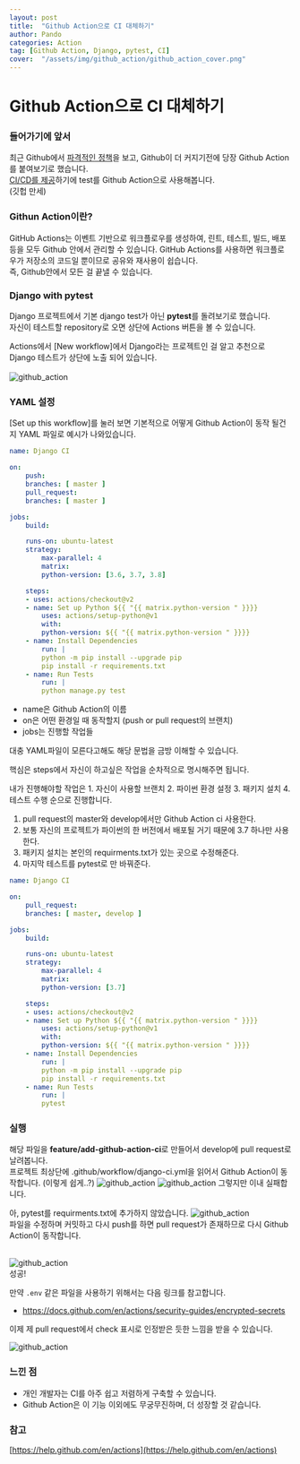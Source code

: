 ```yaml
---
layout: post
title:  "Github Action으로 CI 대체하기"
author: Pando
categories: Action
tag: [Github Action, Django, pytest, CI]
cover:  "/assets/img/github_action/github_action_cover.png"
---
```


# Github Action으로 CI 대체하기

### 들어가기에 앞서
최근 Github에서 [파격적인 정책](https://github.blog/2020-04-14-github-is-now-free-for-teams/)을 보고, Github이 더 커지기전에 당장 Github Action를 붙여보기로 했습니다.  
[CI/CD를 제공](https://github.blog/2019-08-08-github-actions-now-supports-ci-cd/)하기에 test를 Github Action으로 사용해봅니다.  
(깃헙 만세)

### Githun Action이란?
GitHub Actions는 이벤트 기반으로 워크플로우를 생성하여, 린트, 테스트, 빌드, 배포 등을 모두 Github 안에서 관리할 수 있습니다. GitHub Actions를 사용하면 워크플로우가 저장소의 코드일 뿐이므로 공유와 재사용이 쉽습니다.  
즉, Github안에서 모든 걸 끝낼 수 있습니다.

### Django with pytest

Django 프로젝트에서 기본 django test가 아닌 **pytest**를 돌려보기로 했습니다.  
자신이 테스트할 repository로 오면 상단에 Actions 버튼을 볼 수 있습니다.  

Actions에서 [New workflow]에서 Django라는 프로젝트인 걸 알고 추천으로 Django 테스트가 상단에 노출 되어 있습니다.
<br><br>
![github_action](/assets/img/github_action/github_action_1.png)

### YAML 설정
[Set up this workflow]를 눌러 보면 기본적으로 어떻게 Github Action이 동작 될건지 YAML 파일로 예시가 나와있습니다.

```YAML
name: Django CI

on:
    push:
    branches: [ master ]
    pull_request:
    branches: [ master ]

jobs:
    build:

    runs-on: ubuntu-latest
    strategy:
        max-parallel: 4
        matrix:
        python-version: [3.6, 3.7, 3.8]

    steps:
    - uses: actions/checkout@v2
    - name: Set up Python ${{ "{{ matrix.python-version " }}}}
        uses: actions/setup-python@v1
        with:
        python-version: ${{ "{{ matrix.python-version " }}}}
    - name: Install Dependencies
        run: |
        python -m pip install --upgrade pip
        pip install -r requirements.txt
    - name: Run Tests
        run: |
        python manage.py test
```
    

- name은 Github Action의 이름
- on은 어떤 환경일 때 동작할지 (push or pull request의 브랜치)
- jobs는 진행할 작업들

대충 YAML파일이 모른다고해도 해당 문법을 금방 이해할 수 있습니다.

핵심은 steps에서 자신이 하고싶은 작업을 순차적으로 명시해주면 됩니다.

내가 진행해야할 작업은 1. 자신이 사용할 브랜치 2. 파이썬 환경 설정 3. 패키지 설치 4. 테스트 수행 순으로 진행합니다.

1. pull request의 master와 develop에서만 Github Action ci 사용한다.
2. 보통 자신의 프로젝트가 파이썬의 한 버전에서 배포될 거기 때문에 3.7 하나만 사용한다. 
3. 패키지 설치는 본인의 requirments.txt가 있는 곳으로 수정해준다.
4. 마지막 테스트를 pytest로 만 바꿔준다.

```YAML
name: Django CI

on:
    pull_request:
    branches: [ master, develop ]

jobs:
    build:

    runs-on: ubuntu-latest
    strategy:
        max-parallel: 4
        matrix:
        python-version: [3.7]

    steps:
    - uses: actions/checkout@v2
    - name: Set up Python ${{ "{{ matrix.python-version " }}}}
        uses: actions/setup-python@v1
        with:
        python-version: ${{ "{{ matrix.python-version " }}}}
    - name: Install Dependencies
        run: |
        python -m pip install --upgrade pip
        pip install -r requirements.txt
    - name: Run Tests
        run: |
        pytest

```

### 실행

해당 파일을 **feature/add-github-action-ci**로 만들어서 develop에 pull request로 날려봅니다.  
프로젝트 최상단에 .github/workflow/django-ci.yml을 읽어서 Github Action이 동작합니다. (이렇게 쉽게..?)
![github_action](/assets/img/github_action/github_action_2.png)
![github_action](/assets/img/github_action/github_action_3.png)
그렇지만 이내 실패합니다.

아, pytest를 requirments.txt에 추가하지 않았습니다.
![github_action](/assets/img/github_action/github_action_4.png)
<br>
파일을 수정하며 커밋하고 다시 push를 하면 pull request가 존재하므로 다시 Github Action이 동작합니다.
<br><br>

![github_action](/assets/img/github_action/github_action_5.png)
<br>
성공!

만약 `.env` 같은 파일을 사용하기 위해서는 다음 링크를 참고합니다.
- https://docs.github.com/en/actions/security-guides/encrypted-secrets

이제 제 pull request에서 check 표시로 인정받은 듯한 느낌을 받을 수 있습니다.
<br>

![github_action](/assets/img/github_action/github_action_6.png)

### 느낀 점

- 개인 개발자는 CI를 아주 쉽고 저렴하게 구축할 수 있습니다.
- Github Action은 이 기능 이외에도 무궁무진하며, 더 성장할 것 같습니다.

### 참고

[https://help.github.com/en/actions](https://help.github.com/en/actions)